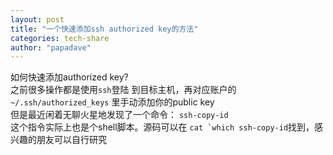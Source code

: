 ```yaml
---
layout: post
title: "一个快速添加ssh authorized key的方法"
categories: tech-share
author: "papadave"
---
```

如何快速添加authorized key? <br>
之前很多操作都是使用```ssh```登陆 到目标主机，再对应账户的```~/.ssh/authorized_keys``` 里手动添加你的public key<br>
但是最近闲着无聊火星地发现了一个命令：
```ssh-copy-id```<br>
这个指令实际上也是个shell脚本。源码可以在 ``` cat `which ssh-copy-id ```找到，感兴趣的朋友可以自行研究